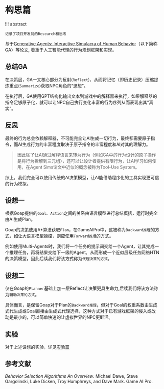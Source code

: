 # 构思篇

!!! abstract

    记录了项目开发前的Research和思考

基于[Generative Agents: Interactive Simulacra of Human Behavior](https://arxiv.org/abs/2304.03442)（以下简称GA）等论文, 着重于人工智能代理的行为规划框架和实现。

## 总结GA

在决策层，GA一文核心部分为反射(`Reflect`)，从而将记忆（即历史记录）压缩提炼重点(`Summarize`)获取NPC角色的“思想”。


在执行层，GA使用GPT结构化输出文本到游戏中的解释器来执行，如果解释器的指令足够原子化，就可以让NPC自己执行变化丰富的行为序列从而表现出其“真实”。

## 反思
最终的行为总会依赖解释器，不可能完全让AI生成一切行为，最终都需要原子指令，而AI生成行为的丰富程度取决于原子指令的丰富程度和AI对其的理解力。

>因此除了让AI通过解释语言来转为行为（例如GA中的行为设计的原子操作是将行为拆解到三元组），还可以让设计者提供有限行为，让AI学习如何使用，在Agent Sims论文中近似的概念被称为Tool-Use System。

综上，我们完全可以使用传统的AI决策模型，让AI能借助程序化的工具实现更可信的行为模拟。


## 设想一
根据Goap提供的`Goal`、`Action`之间的关系由语言模型进行总结概括，运行时完全由AI生成Plan。

Goap的决策使用A*算法获取`Plan`，在GameAIPro中，这被称为`Backward推理`的方式，如让大语言模型操控，则应使用`Forward推理`的方式。

例如使用Multi-Agents时，我们将一个任务的提示词交给一个Agent，让其完成一个推理任务，再将结果交给下一级的Agent，从而形成一个近似层级任务网络HTN的决策模型，因此后续我们将该方式称为`代理决策的方式`。

## 设想二
仅在Goap的`Planner`基础上加一层Reflect让决策更具生命力,后续我们将该方法称为`辅助决策的方式`。

具体而言，是保留Goap对于Plan的`Backword推理`，但对于Goal的权重系数由生成式代生成或Goal直接由生成式代理选择，这种方式对于已有游戏框架的侵入或改动是最小的，可以简单快速的让虚拟世界的NPC更鲜活。


## 实验

对于上述设想的实验，详见[实验篇](./experiment.md)

## 参考文献
<i>Behavior Selection Algorithms An Overview</i>. Michael Dawe, Steve Gargolinski, Luke Dicken, Troy Humphreys, and Dave Mark. Game AI Pro.